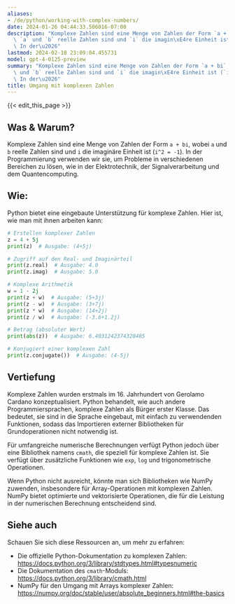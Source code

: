 ```yaml
---
aliases:
- /de/python/working-with-complex-numbers/
date: 2024-01-26 04:44:33.506016-07:00
description: "Komplexe Zahlen sind eine Menge von Zahlen der Form `a + bi`, wobei\
  \ `a` und `b` reelle Zahlen sind und `i` die imagin\xE4re Einheit ist (`i^2 = -1`).\
  \ In der\u2026"
lastmod: 2024-02-18 23:09:04.455731
model: gpt-4-0125-preview
summary: "Komplexe Zahlen sind eine Menge von Zahlen der Form `a + bi`, wobei `a`\
  \ und `b` reelle Zahlen sind und `i` die imagin\xE4re Einheit ist (`i^2 = -1`).\
  \ In der\u2026"
title: Umgang mit komplexen Zahlen
---
```


{{< edit_this_page >}}

## Was & Warum?
Komplexe Zahlen sind eine Menge von Zahlen der Form `a + bi`, wobei `a` und `b` reelle Zahlen sind und `i` die imaginäre Einheit ist (`i^2 = -1`). In der Programmierung verwenden wir sie, um Probleme in verschiedenen Bereichen zu lösen, wie in der Elektrotechnik, der Signalverarbeitung und dem Quantencomputing.

## Wie:
Python bietet eine eingebaute Unterstützung für komplexe Zahlen. Hier ist, wie man mit ihnen arbeiten kann:

```Python
# Erstellen komplexer Zahlen
z = 4 + 5j
print(z)  # Ausgabe: (4+5j)

# Zugriff auf den Real- und Imaginärteil
print(z.real)  # Ausgabe: 4.0
print(z.imag)  # Ausgabe: 5.0

# Komplexe Arithmetik
w = 1 - 2j
print(z + w)  # Ausgabe: (5+3j)
print(z - w)  # Ausgabe: (3+7j)
print(z * w)  # Ausgabe: (14+2j)
print(z / w)  # Ausgabe: (-3.6+1.2j)

# Betrag (absoluter Wert)
print(abs(z))  # Ausgabe: 6.4031242374328485

# Konjugiert einer komplexen Zahl
print(z.conjugate())  # Ausgabe: (4-5j)
```

## Vertiefung
Komplexe Zahlen wurden erstmals im 16. Jahrhundert von Gerolamo Cardano konzeptualisiert. Python behandelt, wie auch andere Programmiersprachen, komplexe Zahlen als Bürger erster Klasse. Das bedeutet, sie sind in die Sprache eingebaut, mit einfach zu verwendenden Funktionen, sodass das Importieren externer Bibliotheken für Grundoperationen nicht notwendig ist.

Für umfangreiche numerische Berechnungen verfügt Python jedoch über eine Bibliothek namens `cmath`, die speziell für komplexe Zahlen ist. Sie verfügt über zusätzliche Funktionen wie `exp`, `log` und trigonometrische Operationen.

Wenn Python nicht ausreicht, könnte man sich Bibliotheken wie NumPy zuwenden, insbesondere für Array-Operationen mit komplexen Zahlen. NumPy bietet optimierte und vektorisierte Operationen, die für die Leistung in der numerischen Berechnung entscheidend sind.

## Siehe auch
Schauen Sie sich diese Ressourcen an, um mehr zu erfahren:

- Die offizielle Python-Dokumentation zu komplexen Zahlen: https://docs.python.org/3/library/stdtypes.html#typesnumeric
- Die Dokumentation des `cmath`-Moduls: https://docs.python.org/3/library/cmath.html
- NumPy für den Umgang mit Arrays komplexer Zahlen: https://numpy.org/doc/stable/user/absolute_beginners.html#the-basics
